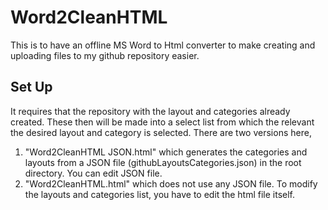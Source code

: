 # Word2CleanHTML
This is to have an offline MS Word to Html converter to make creating and uploading files to my github repository easier.
## Set Up
It requires that the repository with the layout and categories already created. These then will be made into a select list from which the relevant the desired layout and category is selected. 
There are two versions here,
1. "Word2CleanHTML JSON.html" which generates the categories and layouts from a JSON file (githubLayoutsCategories.json) in the root directory. You can edit JSON file.
2. "Word2CleanHTML.html" which does not use any JSON file. To modify the layouts and categories list, you have to edit the html file itself.
